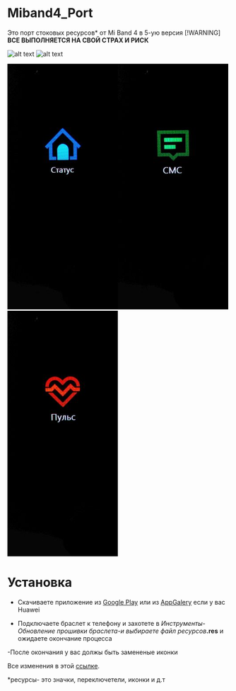 # Miband4_Port
Это порт стоковых ресурсов* от Mi Band 4 в 5-ую версия
[!WARNING]
**ВСЕ ВЫПОЛНЯЕТСЯ НА СВОЙ СТРАХ И РИСК**

![alt text](https://img.shields.io/badge/release-0.2-green)
![alt text](https://img.shields.io/badge/ONLY-MIBAND%205-red)

![alt text](https://github.com/luckusmi/Miband4_Port/blob/Main/Photos/20230824_111252.jpg)![alt text](https://github.com/luckusmi/Miband4_Port/blob/Main/Photos/20230824_111302.jpg)![alt text](https://github.com/luckusmi/Miband4_Port/blob/Main/Photos/20230824_111258.jpg)

# Установка

- Скачиваете приложение из [Google Play](https://play.google.com/store/apps/details?id=com.mc.miband1) или из [AppGalery](https://appgallery.huawei.com/app/C105746385?sharePrepath=ag&locale=ru_RU&source=appshare&subsource=C105746385&shareTo=com.google.android.gm&shareFrom=appmarket&shareIds=70385539f32142af851f20bafb9016e8_com.google.android.gm&callType=SHARE%25A0) если у вас Huawei

- Подключаете браслет к телефону и захотете в _Инструменты-Обновление прошивки браслета-и выбираете файл ресурсов_**.res** и ожидаете окончание процесса

-После окончания у вас должы быть замененые иконки


Все изменения в этой [ссылке](https://github.com/luckusmi/Miband4_Port/blob/Main/Edit.md).


*ресурсы- это значки, переключетели, иконки и д.т


